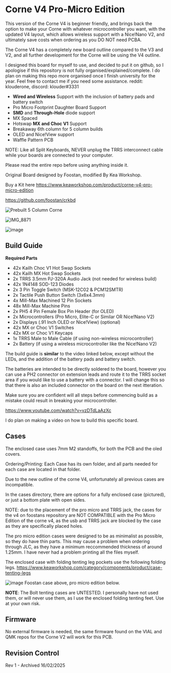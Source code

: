 # Corne V4 Pro-Micro Edition

This version of the Corne V4 is beginner friendly, and brings back the option to make your Corne with whatever microcontroller you want, with the updated V4 layout, which allows wireless support with a Nice!Nano V2, and ultimately save costs when ordering as you DO NOT need PCBA. 

The Corne V4 has a completely new board outline compared to the V3 and V2, and all further development for the Corne will be using the V4 outline.

I designed this board for myself to use, and decided to put it on github, so I apologise if this repository is not fully organised/explained/complete. I do plan on making this repo more organised once I finish university for the year. Feel free to contact me if you need some assistance. reddit: klouderone, discord: klouder#3331

- **Wired and Wireless** Support with the inclusion of battery pads and battery switch
- Pro Micro Footprint Daughter Board Support
- **SMD** and **Through-Hole** diode support
- MX Spaced
- Hotswap **MX and Choc V1** Support
- Breakaway 6th column for 5 column builds
- OLED and Nice!View support
- Waffle Pattern PCB

NOTE: Like all Split Keyboards, NEVER unplug the TRRS interconnect cable while your boards are connected to your computer. 

Please read the entire repo before using anything inside it.

Original Board designed by Foostan, modified By Kea Workshop.

Buy a Kit here https://www.keaworkshop.com/product/corne-v4-pro-micro-edition

https://github.com/foostan/crkbd

![Prebuilt 5 Column Corne](https://github.com/klouderone/cornev4promicroedition/assets/136342173/bbfd555b-4e5a-4ed2-a870-a183a0d69ed6)

![IMG_8871](https://github.com/klouderone/cornev4promicroedition/assets/136342173/901fa39f-69d9-44fd-b6e3-768a6a8b402c)

![image](https://github.com/klouderone/cornev4promicroedition/assets/136342173/598f3457-b834-483d-8778-85fb771b5296)

## Build Guide

**Required Parts**

- 42x Kailh Choc V1 Hot Swap Sockets
- 42x Kailh MX Hot Swap Sockets
- 2x TRRS 3.5mm PJ-320A Audio Jack (not needed for wireless build)
- 42x 1N4148 SOD-123 Diodes
- 2x 3 Pin Toggle Switch (MSK-12C02 & PCM12SMTR)
- 2x Tactile Push Button Switch (3x6x4.3mm)
- 4x Mill-Max Machined 12 Pin Sockets
- 48x Mill-Max Machine Pins
- 2x PH5 4 Pin Female Box Pin Header (for OLED)
- 2x Microcontrollers (Pro Micro, Elite-C or Similar OR Nice!Nano V2)
- 2x Displays (.91 Inch OLED or Nice!View) (optional)
- 42x MX or Choc V1 Switches
- 42x MX or Choc V1 Keycaps
- 1x TRRS Male to Male Cable (if using non-wireless microcontroller)
- 2x Battery (if using a wireless microcontroller like the Nice!Nano V2) 

The build guide is **similar** to the video linked below, except without the LEDs, and the addition of the battery pads and battery switch.

The batteries are intended to be directly soldered to the board, however you can use a PH2 connector on extension leads and route it to the TRRS socket area if you would like to use a battery with a connector. I will change this so that there is also an included connector on the board on the next itteration.

Make sure you are confident will all steps before commencing build as a mistake could result in breaking your microcontroller.

https://www.youtube.com/watch?v=vzDTdLaAzXc

I do plan on making a video on how to build this specific board.

## Cases

The enclosed case uses 7mm M2 standoffs, for both the PCB and the oled covers. 

Ordering/Printing: Each Case has its own folder, and all parts needed for each case are located in that folder. 

Due to the new outline of the corne V4, unfortunately all previous cases are incompatible.

In the cases directory, there are options for a fully enclosed case (pictured), or just a bottom plate with open sides. 

NOTE: due to the placement of the pro micro and TRRS jack, the cases for the v4 on foostans repository are NOT COMPATIBLE with the Pro Micro Edition of the corne v4, as the usb and TRRS jack are blocked by the case as they are specifically placed holes. 

The pro micro edition cases were designed to be as minimalist as possible, so they do have thin parts. This may cause a problem when ordering through JLC, as they have a minimum reccommended thickness of around 1.25mm. I have never had a problem printing all the files myself. 

The enclosed case with folding tenting leg pockets use the following folding legs. https://www.keaworkshop.com/category/components/product/case-tenting-legs

![image](https://github.com/klouderone/cornev4promicroedition/assets/136342173/bd4037fd-9137-4579-877b-2309add871db)
Foostan case above, pro micro edition below.

**NOTE**: The Bolt tenting cases are UNTESTED. I personally have not used them, or will never use them, as I use the enclosed folding tenting feet. Use at your own risk. 

## Firmware 

No external firmware is needed, the same firmware found on the VIAL and QMK repos for the Corne V2 will work for this PCB.

## Revision Control

Rev 1 - Archived 16/02/2025

